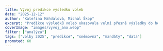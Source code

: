 ```yaml
---
title: Vývoj predikce výsledku voleb
date: "2025-12-12"
author: "Kateřina Mahdalová, Michal Škop"
excerpt: "Predikce výsledků voleb ukazovala velmi přesně výsledky do hodiny po konci voleb."
coverImage: "images/vyvoj_ano.webp"
filter: ["analýza"]
tags: ["volby 2025", "predikce", "sněmovna", "mandáty", "data"]
promoted: 60
---
```

